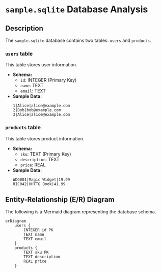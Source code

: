 # `sample.sqlite` Database Analysis

## Description

The `sample.sqlite` database contains two tables: `users` and `products`.

### `users` table

This table stores user information.

-   **Schema:**
    -   `id`: INTEGER (Primary Key)
    -   `name`: TEXT
    -   `email`: TEXT
-   **Sample Data:**
    ```
    1|Alice|alice@example.com
    2|Bob|bob@example.com
    3|Alice|alice@example.com
    ```

### `products` table

This table stores product information.

-   **Schema:**
    -   `sku`: TEXT (Primary Key)
    -   `description`: TEXT
    -   `price`: REAL
-   **Sample Data:**
    ```
    WDG001|Magic Widget|19.99
    RIC042|HHTTG Book|41.99
    ```

## Entity-Relationship (E/R) Diagram

The following is a Mermaid diagram representing the database schema.

```mermaid
erDiagram
    users {
        INTEGER id PK
        TEXT name
        TEXT email
    }
    products {
        TEXT sku PK
        TEXT description
        REAL price
    }
```
